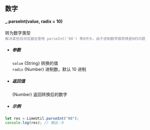## 数字

#### \_.parseInt(value, radix = 10)

转为数字类型  
<span style="color:#808695">`解决某些旧浏览器在使用 parseInt('08') 等0开头，由于进制数导致转换是0的问题`</span>

- ##### 参数

  `value` {String} 转换的值  
  `radix` {Number} 进制数，默认 10 进制

- ##### 返回值

  {Number} 返回转换后的数字

- ##### 示例

```javascript
let res = LimeUtil.parseInt("08");
console.log(res); // 输出：8
```
